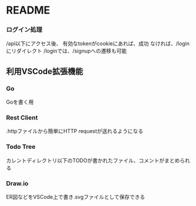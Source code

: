# README

### ログイン処理
/api以下にアクセス後、
有効なtokenがcookieにあれば、成功
なければ、/loginにリダイレクト
/loginでは、/signupへの遷移も可能

## 利用VSCode拡張機能
### Go
Goを書く用
### Rest Client 
.httpファイルから簡単にHTTP requestが送れるようになる
### Todo Tree
カレントディレクトリ以下のTODOが書かれたファイル、コメントがまとめられる
### Draw.io
ER図などをVSCode上で書き.svgファイルとして保存できる